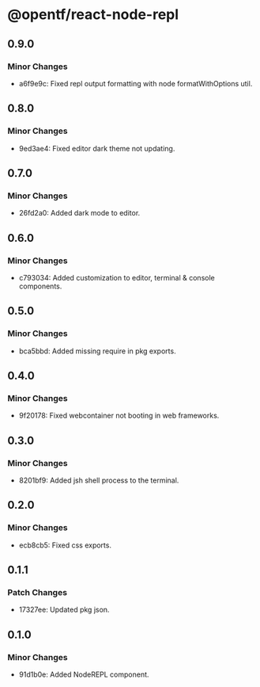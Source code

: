 # @opentf/react-node-repl

## 0.9.0

### Minor Changes

- a6f9e9c: Fixed repl output formatting with node formatWithOptions util.

## 0.8.0

### Minor Changes

- 9ed3ae4: Fixed editor dark theme not updating.

## 0.7.0

### Minor Changes

- 26fd2a0: Added dark mode to editor.

## 0.6.0

### Minor Changes

- c793034: Added customization to editor, terminal & console components.

## 0.5.0

### Minor Changes

- bca5bbd: Added missing require in pkg exports.

## 0.4.0

### Minor Changes

- 9f20178: Fixed webcontainer not booting in web frameworks.

## 0.3.0

### Minor Changes

- 8201bf9: Added jsh shell process to the terminal.

## 0.2.0

### Minor Changes

- ecb8cb5: Fixed css exports.

## 0.1.1

### Patch Changes

- 17327ee: Updated pkg json.

## 0.1.0

### Minor Changes

- 91d1b0e: Added NodeREPL component.
